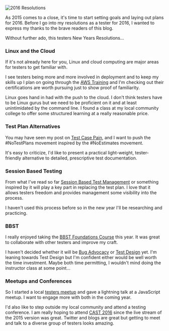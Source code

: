 ![2016 Resolutions](http://www.brendanconnolly.net/wp-content/uploads/2015/12/2016-new-years-resolutions.jpg)

As 2015 comes to a close, it's time to start setting goals and laying out plans for 2016. Before I go into my resolutions as a tester for 2016, I wanted to express my thanks to the brave readers of this blog. 

Without further ado, this testers New Years Resolutions...   

### Linux and the Cloud
If it's not already here for you, Linux and cloud computing are major areas for testers to get familiar with. 

I see testers being more and more involved in deployment and to keep my skills up I plan on going through the [AWS Training](https://aws.amazon.com/training/) and I'm checking out their certifications are worth pursuing just to show proof of familiarity. 

Linux goes hand in had with the push to the cloud.  I don't think testers have to be Linux gurus but we need to be proficient on it and at least unintimidated by the command line. I found a class at my local community college to offer some structured learning at a really reasonable price.

### Test Plan Alternatives
You may have seen my post on [Test Case Pain](http://www.brendanconnolly.net/test-case-pains/), and I want to push the #NoTestPlans movement inspired by the #NoEstimates movement. 

It's easy to criticize, I'd like to present a practical light-weight, tester-friendly alternative to detailed, prescriptive test documentation. 

### Session Based Testing
From what I've read so far [Session Based Test Management](http://www.satisfice.com/sbtm/) or something inspired by it will play a key part in replacing the test plan. I love that it allows testers freedom and provides management some visibility into the process. 

I haven't used this process before so in the new year I'll be researching and practicing.  

### BBST

I really enjoyed taking the [BBST Foundations Course](http://www.brendanconnolly.net/bbst-foundations-week-1-in-review/) this year. It was great to collaborate with other testers and improve my craft. 

I haven't decided whether it will be [Bug Advocacy](http://www.associationforsoftwaretesting.org/training-2/courses/bug-advocacy/) or [Test Design](http://www.associationforsoftwaretesting.org/training-2/courses/test-design/) yet. I'm leaning towards Test Design but I'm confident either would be well worth the time investment. Maybe both time permitting, I wouldn't mind doing the instructor class at some point...

### Meetups and Conferences
So I started a local [testers meetup](http://www.brendanconnolly.net/out-of-the-test-cave-starting-a-meetup-group/) and gave a lightning talk at a JavaScript meetup. I want to engage more with both in the coming year. 

I'd also like to step outside my local community and attend a testing conference. I am really hoping to attend [CAST 2016](http://www.associationforsoftwaretesting.org/conference/cast-2016/) since the live stream of the 2015 version was great. Twitter and blogs are great but getting to meet and talk to a diverse group of testers looks amazing.
